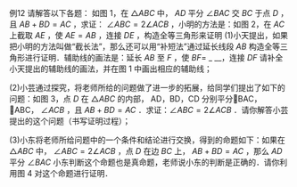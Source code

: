 例12 请解答以下各题： 如图 1，在 ${ \triangle A B C }$ 中， $A D$ 平分 $\angle B A C$ 交 $B C$ 于点 $D$ ，且 $A B + B D = A C$ ，求证： $\angle A B C = 2 \angle A C B$ ，小明的方法是：如图 2，在 $A C$ 上截取 $A E$ ，使 $A E = A B$ ，连接 $D E$ ，构造全等三角形来证明
(1)小天提出，如果把小明的方法叫做“截长法”，那么还可以用“补短法”通过延长线段 $A B$ 构造全等三角形进行证明．辅助线的画法是：延长 $A B$ 至 $F$ ，使 $B F =$ _ __，连接 $D F$ 请补全小天提出的辅助线的画法，并在图 1 中画出相应的辅助线；

(2)小芸通过探究，将老师所给的问题做了进一步的拓展，给同学们提出了如下的问题：如图 3，点 $D$ 在 ${ \triangle A B C }$ 的内部， AD，BD，CD 分别平分BAC，ABC， $\angle A C B$ ，且 $A B + B D = A C$ ．求证：$\angle A B C { = } 2 \angle A C B$ ．请你解答小芸提出的这个问题（书写证明过程）；

(3)小东将老师所给问题中的一个条件和结论进行交换，得到的命题如下：如果在 ${ \triangle A B C }$ 中， $\angle A B C = 2 \angle A C B$ ，点 $D$ 在边 $B C$ 上， $A B + B D = A C$ ，那么 $A D$ 平分 $\angle B A C$ 小东判断这个命题也是真命题，老师说小东的判断是正确的．请你利用图 4 对这个命题进行证明．
